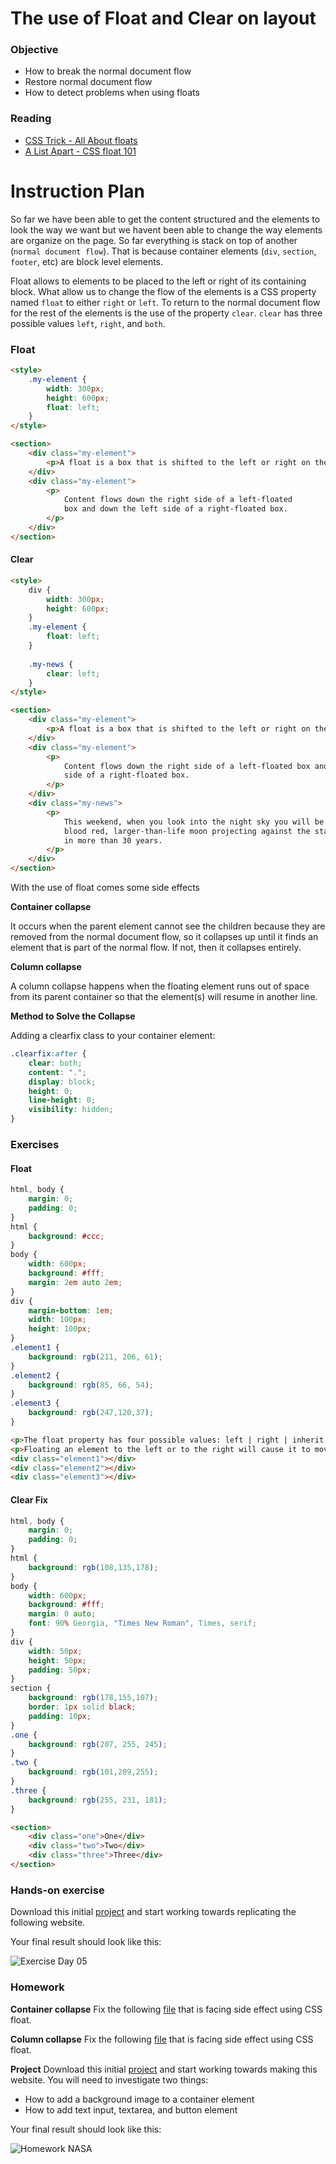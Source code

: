 # The use of Float and Clear on layout

### Objective

* How to break the normal document flow
* Restore normal document flow
* How to detect problems when using floats

### Reading

* [CSS Trick - All About floats](https://css-tricks.com/all-about-floats/)
* [A List Apart - CSS float 101](http://alistapart.com/article/css-floats-101)

# Instruction Plan

So far we have been able to get the content structured and the elements to look the way we want but we havent been able to change the way elements are organize on the page. So far everything is stack on top of another (`normal document flow`). That is because container elements (`div`, `section`, `footer`, etc) are block level elements.

Float allows to elements to be placed to the left or right of its containing block. What allow us to change the flow of the elements is a CSS property named `float` to either `right` or `left`. To return to the normal document flow for the rest of the elements is the use of the property `clear`. `clear` has three possible values `left`, `right`, and `both`.

### Float

```html
<style>
    .my-element {
        width: 300px;
        height: 600px;
        float: left;
    }
</style>

<section>
    <div class="my-element">
        <p>A float is a box that is shifted to the left or right on the current line.</p>
    </div>
    <div class="my-element">
        <p>
            Content flows down the right side of a left-floated 
            box and down the left side of a right-floated box.
        </p>
    </div>
</section>
```

#### Clear

```html
<style>
    div {
        width: 300px;
        height: 600px;
    }
    .my-element {
        float: left;
    }
    
    .my-news {
        clear: left;
    }
</style>

<section>
    <div class="my-element">
        <p>A float is a box that is shifted to the left or right on the current line.</p>
    </div>
    <div class="my-element">
        <p>
            Content flows down the right side of a left-floated box and down the left
            side of a right-floated box.
        </p>
    </div>
    <div class="my-news">
        <p>
            This weekend, when you look into the night sky you will be able to see a 
            blood red, larger-than-life moon projecting against the stars; the first 
            in more than 30 years.
        </p>
    </div>
</section>
```


With the use of float comes some side effects

**Container collapse**

It occurs when the parent element cannot see the children because they are removed from the normal document flow, so it collapses up until it finds an element that is part of the normal flow. If not, then it collapses entirely.

**Column collapse**

A column collapse happens when the floating element runs out of space from its parent container so that the element(s) will resume in another line.

**Method to Solve the Collapse**

Adding a clearfix class to your container element:

```css
.clearfix:after {
    clear: both;
    content: ".";
    display: block;
    height: 0;
    line-height: 0;
    visibility: hidden;
}
```

### Exercises

#### Float

```css
html, body {
	margin: 0;
	padding: 0;
}
html {
	background: #ccc;
}
body {
	width: 600px;
	background: #fff;
	margin: 2em auto 2em;
}
div {
	margin-bottom: 1em;
	width: 100px;
	height: 100px;
}
.element1 {
	background: rgb(211, 206, 61);
}
.element2 {
	background: rgb(85, 66, 54);
}
.element3 {
	background: rgb(247,120,37);
}
```

```html
<p>The float property has four possible values: left | right | inherit | none<p>
<p>Floating an element to the left or to the right will cause it to move to the left-most or right-most edge of its parent container. Floating removes the element from normal flow, and will cause elements below it to shift accordingly.</p>
<div class="element1"></div>
<div class="element2"></div>
<div class="element3"></div>
```

#### Clear Fix

```css
html, body {
	margin: 0;
	padding: 0;
}
html {
	background: rgb(108,135,178);
}
body {
	width: 600px;
	background: #fff;
	margin: 0 auto;
	font: 90% Georgia, "Times New Roman", Times, serif;
}
div {
	width: 50px;
	height: 50px;
	padding: 50px;
}
section {
	background: rgb(178,155,107);
	border: 1px solid black;
	padding: 10px;
}
.one {
	background: rgb(207, 255, 245);
}
.two {
	background: rgb(101,209,255);
}
.three {
	background: rgb(255, 231, 181);
}
```

```html
<section>
    <div class="one">One</div>
    <div class="two">Two</div>
    <div class="three">Three</div>
</section>
```

### Hands-on exercise

Download this initial [project](https://github.com/AustinCodingAcademy/HTMLIntroductory/raw/master/archives/05/exercise/hands-on.zip) and start working towards replicating the following website.

Your final result should look like this:

![Exercise Day 05](../images/05/evaluate.jpg)

### Homework

**Container collapse**
Fix the following [file](https://github.com/AustinCodingAcademy/HTMLIntroductory/blob/master/archives/05/homework/container-collapse.html) that is facing side effect using CSS float.

**Column collapse**
Fix the following [file](https://github.com/AustinCodingAcademy/HTMLIntroductory/blob/master/archives/05/homework/column-collapse.html) that is facing side effect using CSS float.

**Project**
Download this initial [project](https://github.com/AustinCodingAcademy/HTMLIntroductory/raw/master/archives/05/homework/homework.zip) and start working towards making this website.
You will need to investigate two things:
* How to add a background image to a container element
* How to add text input, textarea, and button element

Your final result should look like this:

![Homework NASA](../images/05/homework.jpg)
